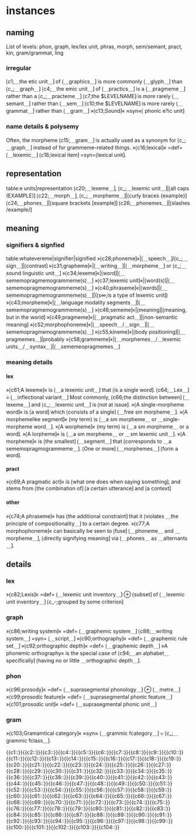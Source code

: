 # instances

## naming

List of levels: phon, graph, lex/lex unit, phras, morph, sem/semant, pract, kin, gram/grammat, ling

### irregular

⟮c1;＿the etic unit＿⟯ of ⟮＿graphics＿⟯ is more commonly ⟮＿glyph＿⟯ than ⟮c_;＿graph＿⟯
⟮c4;＿the emic unit＿⟯ of ⟮＿practics＿⟯ is a ⟮＿pragmeme＿⟯ rather than a ⟮c_;＿practeme＿⟯
⟮c7;the \$LEVELNAME⟯ is more rarely ⟮＿semant＿⟯ rather than ⟮＿sem＿⟯
⟮c10;the \$LEVELNAME⟯ is more rarely ⟮＿grammat＿⟯ rather than ⟮＿gram＿⟯
»⟮c13;Sound⟯« ≈syn≈⟮ phonic e?ic unit⟯

### name details & polysemy

Often, the morpheme ⟮c15;＿gram＿⟯ is actually used as a synonym for ⟮c_;＿graph＿⟯ instead of for grammeme-related things.
»⟮c16;lexical⟯« =def= ⟮＿lexemic＿⟯
⟮c18;lexical item⟯ =syn=⟮lexical unit⟯.

## representation

table:e units|representation
⟮c20;＿lexeme＿⟯, ⟮c_;＿lexemic unit＿⟯|⟮all caps (EXAMPLE)⟯
⟮c22;＿morph＿⟯, ⟮c_;＿morpheme＿⟯|⟮curly braces {example}⟯
⟮c24;＿phones＿⟯|⟮square brackets [example]⟯
⟮c26;＿phonemes＿⟯|⟮slashes /example/⟯

## meaning

### signifiers & signfied

table:whatevereme|signifier|signified
»⟮c28;phoneme⟯«|⟮＿speech＿⟯/⟮c_;＿sign＿⟯|⟮contrast⟯
»⟮c31;grapheme⟯«|⟮＿writing＿⟯|⟮＿morpheme＿⟯ or ⟮c_;＿sound linguistic unit＿⟯
»⟮c34;lexeme⟯«|⟮word⟯|⟮＿sememopragmemogrammeme(s)＿⟯
»⟮c37;lexemic unit⟯«|⟮word(s)⟯|⟮＿sememopragmemogrammeme(s)＿⟯
»⟮c40;phraseme⟯«|⟮words⟯|⟮＿sememopragmemogrammeme(s)＿⟯|(⟮s∞;is a type of lexemic unit⟯)
»⟮c43;morpheme⟯«|⟮＿language modality segments＿⟯|⟮＿sememopragmemogrammeme(s)＿⟯
»⟮c46;sememe⟯«|⟮meaning⟯|⟮meaning, but in the world⟯
»⟮c49;pragmeme⟯«|⟮＿pragmatic act＿⟯|⟮non-semantic meaning⟯
»⟮c52;morphophoneme⟯«|⟮＿speech＿/＿sign＿⟯|⟮＿sememopragmemogrammeme(s)＿⟯
»⟮c55;kineme⟯«|⟮body positioning⟯|⟮＿pragmemes＿⟯|probably
»⟮c58;grammeme⟯«|⟮＿morphemes＿/＿lexemic units＿/＿syntax＿⟯|⟮＿sememeopragmemes＿⟯

### meaning details

#### lex

»⟮c61;A lexeme⟯« is ⟮＿a lexemic unit＿⟯ that ⟮is a single word⟯.
⟮c64;＿Lex＿⟯ ≙ ⟮＿inflectional variant＿⟯
Most commonly, ⟮c66;the distinction between⟯ ⟮＿lexeme＿⟯ and ⟮c_;＿lexemic unit＿⟯ is ⟮not at issue⟯.
»⟮A single-morpheme word⟯« is ⟮a word⟯ which ⟮consists of a single⟯ ⟮＿free sm morpheme＿⟯.
»⟮A morphemelike segment⟯« (my term) is ⟮＿a sm morpheme＿ or ＿single-morpheme word＿⟯.
»⟮A worpheme⟯« (my term) is ⟮＿a sm morpheme＿ or a word⟯.
»⟮A lorpheme⟯« is ⟮＿a sm morpheme＿ or ＿sm lexemic unit＿⟯.
»⟮A morpheme⟯« is ⟮the smallest⟯ ⟮＿segment＿⟯ that ⟮corresponds to ＿a sememopragmogrammeme＿⟯.
⟮One or more⟯ ⟮＿morphemes＿⟯ ⟮form a word⟯.

#### pract

»⟮c69;A pragmatic act⟯« is ⟮what one does when saying something⟯, and stems from ⟮the combination of⟯ ⟮a certain utterance⟯ and ⟮a context⟯

#### other

»⟮c74;A phraseme⟯« has ⟮the additional constraint⟯ that it ⟮violates ＿the principle of compositionality＿⟯ to a certain degree.
»⟮c77;A morphophoneme⟯« can basically be seen to ⟮fuse⟯ ⟮＿phoneme＿ and ＿morpheme＿⟯, ⟮directly signifying meaning⟯ via ⟮＿phones＿ as ＿alternants＿⟯.

## details

### lex

»⟮c82;Lexis⟯« =def= ⟮＿lexemic unit inventory＿⟯ ⊕ ⟮subset⟯ of ⟮＿lexemic unit inventory＿⟯ ⟮c_-;grouped by some criterion⟯

### graph

»⟮c86;writing system⟯« =def= ⟮＿graphemic system＿⟯
⟮c88;＿writing system＿⟯ =syn= ⟮＿script＿⟯
»⟮c90;orthography⟯« =def= ⟮＿graphemic rule set＿⟯
»⟮c92;orthographic depth⟯« =def= ⟮＿graphemic depth＿⟯
»A phonemic orthography« is the special case of ⟮c94;＿an alphabet＿ specifically⟯ ⟮having no or little ＿orthographic depth＿⟯.

### phon

»⟮c96;prosody⟯« =def= ⟮＿suprasegmental phonology＿⟯ ⊕ ⟮＿metre＿⟯
»⟮c99;prosodic feature⟯« =def= ⟮＿suprasegmental phonic feature＿⟯
»⟮c101;prosodic unit⟯« =def= ⟮＿suprasegmental phonic unit＿⟯

### gram

»⟮c103;Gramamtical category⟯« ≈syn≈ ⟮＿grammic fcategory＿⟯ ∨ ⟮c_;＿grammic fclass＿⟯.

<span class='cloze-dump'>{{c1::}}{{c2::}}{{c3::}}{{c4::}}{{c5::}}{{c6::}}{{c7::}}{{c8::}}{{c9::}}{{c10::}}{{c11::}}{{c12::}}{{c13::}}{{c14::}}{{c15::}}{{c16::}}{{c17::}}{{c18::}}{{c19::}}{{c20::}}{{c21::}}{{c22::}}{{c23::}}{{c24::}}{{c25::}}{{c26::}}{{c27::}}{{c28::}}{{c29::}}{{c30::}}{{c31::}}{{c32::}}{{c33::}}{{c34::}}{{c35::}}{{c36::}}{{c37::}}{{c38::}}{{c39::}}{{c40::}}{{c41::}}{{c42::}}{{c43::}}{{c44::}}{{c45::}}{{c46::}}{{c47::}}{{c48::}}{{c49::}}{{c50::}}{{c51::}}{{c52::}}{{c53::}}{{c54::}}{{c55::}}{{c56::}}{{c57::}}{{c58::}}{{c59::}}{{c60::}}{{c61::}}{{c62::}}{{c63::}}{{c64::}}{{c65::}}{{c66::}}{{c67::}}{{c68::}}{{c69::}}{{c70::}}{{c71::}}{{c72::}}{{c73::}}{{c74::}}{{c75::}}{{c76::}}{{c77::}}{{c78::}}{{c79::}}{{c80::}}{{c81::}}{{c82::}}{{c83::}}{{c84::}}{{c85::}}{{c86::}}{{c87::}}{{c88::}}{{c89::}}{{c90::}}{{c91::}}{{c92::}}{{c93::}}{{c94::}}{{c95::}}{{c96::}}{{c97::}}{{c98::}}{{c99::}}{{c100::}}{{c101::}}{{c102::}}{{c103::}}{{c104::}}</span>